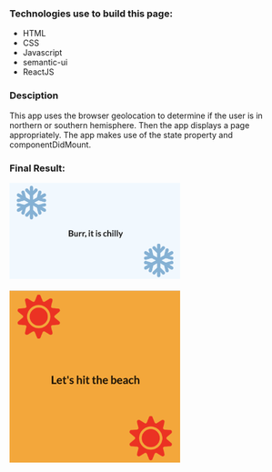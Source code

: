 ### Technologies use to build this page:
- HTML
- CSS
- Javascript
- semantic-ui
- ReactJS

### Desciption
This app uses the browser geolocation to determine if the user is in northern or southern hemisphere. Then the app displays a page appropriately. The app makes use of the state property and componentDidMount.

### Final Result:
<img src="./winter.png" width="300">
<br>
<br>
<img src="./summer.png" width="300">

